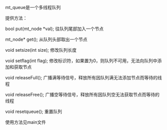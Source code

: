 
mt_queue是一个多线程队列

提供方法：

bool put(mt_node<T> *val); 往队列尾部加入一个节点

mt_node<T>* get();  从队列头部取出一个节点

void setsize(int size); 修改队列长度

void setflag(int flag); 修改标识符，如果置为0，则队列不可用，无法向队列中添加和获取节点

void releaseFull(); 广播满等待信号，释放所有因队列满无法添加节点而等待的线程

void releaseFree(); 广播空等待信号，释放所有因队列空无法获取节点而等待的线程

void resetqueue(); 重置队列

使用方法见main文件
